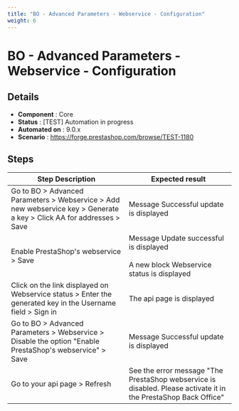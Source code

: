 ```yaml
---
title: "BO - Advanced Parameters - Webservice - Configuration"
weight: 6
---
```


# BO - Advanced Parameters - Webservice - Configuration
## Details
* **Component** : Core
* **Status** : [TEST] Automation in progress
* **Automated on** : 9.0.x
* **Scenario** : https://forge.prestashop.com/browse/TEST-1180

## Steps
| Step Description | Expected result |
| ----- | ----- |
| Go to BO > Advanced Parameters > Webservice > Add new webservice key > Generate a key > Click AA for addresses > Save | Message Successful update is displayed |
| Enable PrestaShop's webservice > Save | Message Update successful is displayed<br><br>A new block  Webservice status is displayed |
| Click on the link displayed on Webservice status > Enter the generated key in the Username field > Sign in | The api page is displayed |
| Go to BO > Advanced Parameters > Webservice > Disable the option "Enable PrestaShop's webservice" > Save | Message Successful update is displayed |
| Go to your api page > Refresh | See the error message "The PrestaShop webservice is disabled. Please activate it in the PrestaShop Back Office" |
